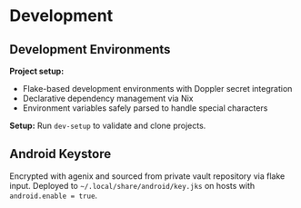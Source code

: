# Development

## Development Environments

**Project setup:**
- Flake-based development environments with Doppler secret integration
- Declarative dependency management via Nix
- Environment variables safely parsed to handle special characters

**Setup:** Run `dev-setup` to validate and clone projects.

## Android Keystore

Encrypted with agenix and sourced from private vault repository via flake input. Deployed to `~/.local/share/android/key.jks` on hosts with `android.enable = true`.

